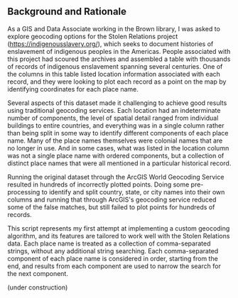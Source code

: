 ## Background and Rationale
As a GIS and Data Associate working in the Brown library, I was asked to explore geocoding options for the Stolen Relations project (https://indigenousslavery.org/), which seeks to document histories of enslavement of indigenous peoples in the Americas.  People associated with this project had scoured the archives and assembled a table with thousands of records of indigenous enslavement spanning several centuries.  One of the columns in this table listed location information associated with each record, and they were looking to plot each record as a point on the map by identifying coordinates for each place name.

Several aspects of this dataset made it challenging to achieve good results using traditional geocoding services.  Each location had an indeterminate number of components, the level of spatial detail ranged from individual buildings to entire countries, and everything was in a single column rather than being split in some way to identify different components of each place name.  Many of the place names themselves were colonial names that are no longer in use.  And in some cases, what was listed in the location column was not a single place name with ordered components, but a collection of distinct place names that were all mentioned in a particular historical record.  

Running the original dataset through the ArcGIS World Geocoding Service resulted in hundreds of incorrectly plotted points.  Doing some pre-processing to identify and split country, state, or city names into their own columns and running that through ArcGIS's geocoding service reduced some of the false matches, but still failed to plot points for hundreds of records.

This script represents my first attempt at implementing a custom geocoding algorithm, and its features are tailored to work well with the Stolen Relations data.  Each place name is treated as a collection of comma-separated strings, without any additional string searching.  Each comma-separated component of each place name is considered in order, starting from the end, and results from each component are used to narrow the search for the next component.  

(under construction)
